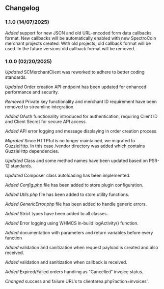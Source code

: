## Changelog

### 1.1.0 (14/07/2025)

_Added_ support for new JSON and old URL-encoded form data callbacks format. New callbacks will be automatically enabled with new SpectroCoin merchant projects created. With old projects, old callback format will be used. In the future versions old callback format will be removed.

### 1.0.0 (02/20/2025)

_Updated_ SCMerchantClient was reworked to adhere to better coding standards.

_Updated_ Order creation API endpoint has been updated for enhanced performance and security.

_Removed_ Private key functionality and merchant ID requirement have been removed to streamline integration.

_Added_ OAuth functionality introduced for authentication, requiring Client ID and Client Secret for secure API access.

_Added_ API error logging and message displaying in order creation process.

_Migrated_ Since HTTPful is no longer maintained, we migrated to GuzzleHttp. In this case /vendor directory was added which contains GuzzleHttp dependencies.

_Updated_ Class and some method names have been updated based on PSR-12 standards.

_Updated_ Composer class autoloading has been implemented.

_Added_ _Config.php_ file has been added to store plugin configuration.

_Added_ _Utils.php_ file has been added to store utility functions.

_Added_ _GenericError.php_ file has been added to handle generic errors.

_Added_ Strict types have been added to all classes.

_Added_ Error logging using WHMCS in-build logActivity() function.

_Added_ documentation with parameters and return variables before every function

_Added_ validation and sanitization when request payload is created and also received.

_Added_ validation and sanitization when callback is received.

_Added_ Expired/Failed orders handling as "Cancelled" invoice status.

_Changed_ success and failure URL's to clientarea.php?action=invoices'.
